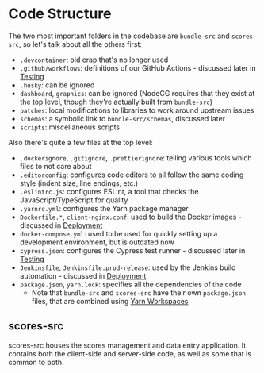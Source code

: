 # Code Structure

The two most important folders in the codebase are `bundle-src` and `scores-src`, so let's talk about all the others first:

- `.devcontainer`: old crap that's no longer used
- `.github/workflows`: definitions of our GitHub Actions - discussed later in [Testing](./03-testing.md)
- `.husky`: can be ignored
- `dashboard`, `graphics`: can be ignored (NodeCG requires that they exist at the top level, though they're actually built from `bundle-src`)
- `patches`: local modifications to libraries to work around upstream issues
- `schemas`: a symbolic link to `bundle-src/schemas`, discussed later
- `scripts`: miscellaneous scripts

Also there's quite a few files at the top level:

- `.dockerignore`, `.gitignore`, `.prettierignore`: telling various tools which files to not care about
- `.editorconfig`: configures code editors to all follow the same coding style (indent size, line endings, etc.)
- `.eslintrc.js`: configures ESLint, a tool that checks the JavaScript/TypeScript for quality
- `.yarnrc.yml`: configures the Yarn package manager
- `Dockerfile.*`, `client-nginx.conf`: used to build the Docker images - discussed in [Deployment](./05-deployment.md)
- `docker-compose.yml`: used to be used for quickly setting up a development environment, but is outdated now
- `cypress.json`: configures the Cypress test runner - discussed later in [Testing](./03-testing.md)
- `Jenkinsfile`, `Jenkinsfile.prod-release`: used by the Jenkins build automation - discussed in [Deployment](./05-deployment.md)
- `package.json`, `yarn.lock`: specifies all the dependencies of the code
  - Note that `bundle-src` and `scores-src` have their own `package.json` files, that are combined using [Yarn Workspaces](https://yarnpkg.com/features/workspaces)

## scores-src

scores-src houses the scores management and data entry application. It contains both the client-side and server-side code, as well as some that is common to both.
